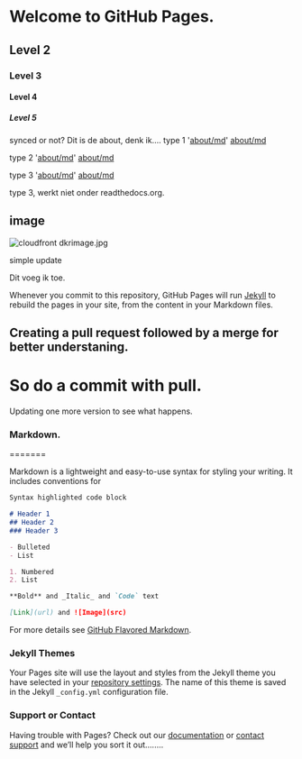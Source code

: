 # Welcome to GitHub Pages.

## Level 2
### Level 3
#### Level 4
##### Level 5

synced or not?
Dit is de about, denk ik....
type 1 '[about/md](./about/md.md)' [about/md](./about/md.md)

type 2 '[about/md](about/md.md)' [about/md](about/md.md)

type 3 '[about/md](/about/md.md)' [about/md](/about/md.md)

type 3, werkt niet onder readthedocs.org.
## image
![cloudfront dkrimage.jpg](https://d2nycb7fhhex4i.cloudfront.net/images01/dkrimage.jpg)
  
simple update



Dit voeg ik toe.


Whenever you commit to this repository, GitHub Pages will run [Jekyll](https://jekyllrb.com/) to rebuild the pages in your site, from the content in your Markdown files.


## Creating a pull request followed by a merge for better understaning.

So do a commit with pull.
=======
####
Updating one more version to see what happens.


### Markdown.
=======


Markdown is a lightweight and easy-to-use syntax for styling your writing. It includes conventions for

```markdown
Syntax highlighted code block

# Header 1
## Header 2
### Header 3

- Bulleted
- List

1. Numbered
2. List

**Bold** and _Italic_ and `Code` text

[Link](url) and ![Image](src)
```

For more details see [GitHub Flavored Markdown](https://guides.github.com/features/mastering-markdown/).

### Jekyll Themes

Your Pages site will use the layout and styles from the Jekyll theme you have selected in your [repository settings](https://github.com/rienkdekok/dtt/settings). The name of this theme is saved in the Jekyll `_config.yml` configuration file.

### Support or Contact

Having trouble with Pages? Check out our [documentation](https://docs.github.com/categories/github-pages-basics/) or [contact support](https://github.com/contact) and we’ll help you sort it out........
<!--stackedit_data:
eyJoaXN0b3J5IjpbLTc0MzAyMjQ1LDYwOTMyNjI2MSwtNzE5Mj
U1ODU0XX0=
-->